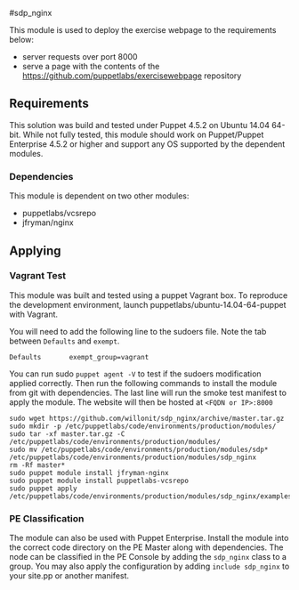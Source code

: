 #sdp_nginx

This module is used to deploy the exercise webpage to the requirements below:
- server requests over port 8000
- serve a page with the contents of the https://github.com/puppetlabs/exercise­webpage repository

## Requirements
This solution was build and tested under Puppet 4.5.2 on Ubuntu 14.04 64-bit.
While not fully tested, this module should work on Puppet/Puppet Enterprise 4.5.2 or higher and support any OS supported by the dependent modules. 

### Dependencies
This module is dependent on two other modules:
- puppetlabs/vcsrepo
- jfryman/nginx

## Applying

### Vagrant Test
This module was built and tested using a puppet Vagrant box. To reproduce the development environment, launch puppetlabs/ubuntu-14.04-64-puppet with Vagrant.

You will need to add the following line to the sudoers file. Note the tab between `Defaults` and `exempt`.

```Defaults       exempt_group=vagrant```

You can run sudo `puppet agent -V` to test if the sudoers modification applied correctly. Then run the following commands to install the module from git with dependencies. The last line will run the smoke test manifest to apply the module. The website will then be hosted at `<FQDN or IP>:8000`

 
```
sudo wget https://github.com/willonit/sdp_nginx/archive/master.tar.gz
sudo mkdir -p /etc/puppetlabs/code/environments/production/modules/
sudo tar -xf master.tar.gz -C /etc/puppetlabs/code/environments/production/modules/
sudo mv /etc/puppetlabs/code/environments/production/modules/sdp* /etc/puppetlabs/code/environments/production/modules/sdp_nginx
rm -Rf master*
sudo puppet module install jfryman-nginx
sudo puppet module install puppetlabs-vcsrepo
sudo puppet apply /etc/puppetlabs/code/environments/production/modules/sdp_nginx/examples/init.pp
```

### PE Classification
The module can also be used with Puppet Enterprise. Install the module into the correct code directory on the PE Master along with dependencies. The node can be classified in the PE Console by adding the `sdp_nginx` class to a group. You may also apply the configuration by adding `include sdp_nginx` to your site.pp or another manifest. 



